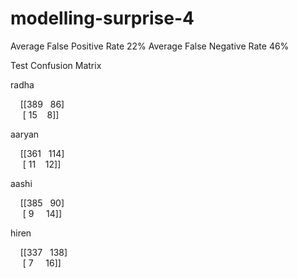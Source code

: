 # modelling-surprise-4

Average False Positive Rate 22%
Average False Negative Rate 46%

Test Confusion Matrix

radha

&nbsp;&nbsp;&nbsp;&nbsp;[[389   &nbsp;&nbsp;86] <br />
 &nbsp;&nbsp;&nbsp;&nbsp; [ 15   &nbsp;&nbsp;&nbsp;8]]

aaryan

&nbsp;&nbsp;&nbsp;&nbsp;[[361   &nbsp;&nbsp;114] <br />
&nbsp;&nbsp;&nbsp;&nbsp; [ 11    &nbsp;&nbsp;&nbsp;12]]

aashi

&nbsp;&nbsp;&nbsp;&nbsp;[[385   &nbsp;&nbsp;90] <br />
&nbsp;&nbsp;&nbsp;&nbsp; [  9   &nbsp;&nbsp;&nbsp;&nbsp;14]]

hiren

&nbsp;&nbsp;&nbsp;&nbsp;[[337   &nbsp;&nbsp;138] <br />
&nbsp;&nbsp;&nbsp;&nbsp; [  7    &nbsp;&nbsp;&nbsp;&nbsp;16]]
